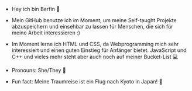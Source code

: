 - Hey ich bin Berfin 👋
- Mein GitHub benutze ich im Moment, um meine Self-taught Projekte abzuspeichern und einsehbar zu lassen für Menschen, die sich
  für meine Arbeit interessieren :)
- Im Moment lerne ich HTML und CSS, da Webprogramming mich sehr interessiert und einen guten Einstieg für Anfänger bietet. JavaScript und C++ und vieles mehr steht aber auch noch auf meiner Bucket-List 💻

- Pronouns: She/They 👼
- Fun fact: Meine Traumreise ist ein Flug nach Kyoto in Japan! 🗾
